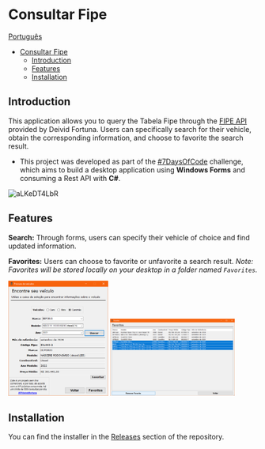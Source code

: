 # Consultar Fipe

[Português](./README.md)

- [Consultar Fipe](#consultar-fipe)
  - [Introduction](#introduction)
  - [Features](#features)
  - [Installation](#installation)

## Introduction

This application allows you to query the Tabela Fipe through the  [FIPE API](https://deividfortuna.github.io/fipe/?ref=public_apis) provided by Deivid Fortuna. Users can specifically search for their vehicle, obtain the corresponding information, and choose to favorite the search result.

- This project was developed as part of the [#7DaysOfCode](https://7daysofcode.io/matricula/windows-forms) challenge, which aims to build a desktop application using **Windows Forms** and consuming a Rest API with **C#**.

![aLKeDT4LbR](https://github.com/user-attachments/assets/cb5b6767-bf5d-4d68-9aed-c79032d7c223)

## Features

**Search:** Through forms, users can specify their vehicle of choice and find updated information.

**Favorites:** Users can choose to favorite or unfavorite a search result. *Note: Favorites will be stored locally on your desktop in a folder named `Favorites`.*

<p align="left">
  <img src="./search.png" width="40%" />
  <img src="./favorites.png" width="50%" />
</p>

## Installation

You can find the installer in the [Releases](https://github.com/pluis29/ConsultarFipe/releases/tag/1.0) section of the repository.
